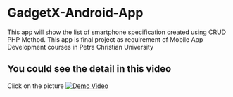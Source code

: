 # GadgetX-Android-App
 This app will show the list of smartphone specification created using CRUD PHP Method. This app is final project as requirement of Mobile App Development courses in Petra Christian University 
 
 ## You could see the detail in this video
 Click on the picture
[![Demo Video](https://i.ytimg.com/vi/F6XDSh7EdE0/hqdefault.jpg?sqp=-oaymwEZCPYBEIoBSFXyq4qpAwsIARUAAIhCGAFwAQ==&rs=AOn4CLBC3gX_5LTv-RMzgQn8F4XSk_Nb4Q)](https://www.youtube.com/watch?v=F6XDSh7EdE0&t=10s)
